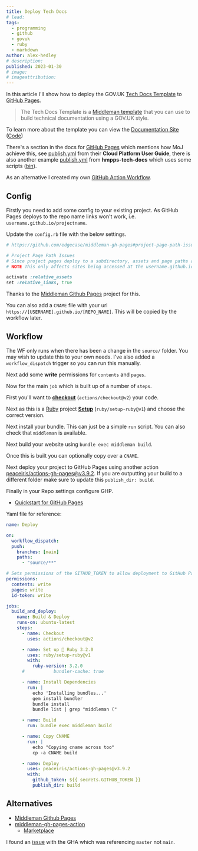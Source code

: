 ```yaml
---
title: Deploy Tech Docs
# lead:
tags:
  - programming
  - github
  - govuk
  - ruby
  - markdown
author: alex-hedley
# description:
published: 2023-01-30
# image:
# imageattribution:
---
```


In this article I'll show how to deploy the GOV.UK [Tech Docs Template](https://github.com/alphagov/tech-docs-template) to [GitHub Pages](https://pages.github.com/).

> The Tech Docs Template is a [Middleman template](https://middlemanapp.com/advanced/project_templates/) that you can use to build technical documentation using a GOV.UK style.

To learn more about the template you can view the [Documentation Site](https://tdt-documentation.london.cloudapps.digital/) ([Code](https://github.com/alphagov/tdt-documentation))

There's a section in the docs for [GitHub Pages](https://tdt-documentation.london.cloudapps.digital/publish_project/deploy/#github-pages) which mentions how MoJ achieve this, see [publish.yml](https://github.com/ministryofjustice/cloud-platform-user-guide/blob/main/.github/workflows/publish.yml) from their **Cloud Platform User Guide**, there is also another example [publish.yml](https://github.com/ministryofjustice/hmpps-tech-docs/blob/main/.github/workflows/publish.yml) from **hmpps-tech-docs** which uses some scripts ([bin](https://github.com/ministryofjustice/hmpps-tech-docs/tree/main/bin)).

As an alternative I created my own [GitHub Action Workflow](https://docs.github.com/en/actions/using-workflows).

## Config

Firstly you need to add some config to your existing project. As GitHub Pages deploys to the repo name links won't work, i.e. `username.github.io/projectname`.

Update the `config.rb` file with the below settings.

```ruby
# https://github.com/edgecase/middleman-gh-pages#project-page-path-issues

# Project Page Path Issues
# Since project pages deploy to a subdirectory, assets and page paths are relative to the organization or user that owns the repo. If you're treating the project pages as a standalone site, you can tell Middleman to generate relative paths for assets and links with these settings in the build configuration in config.rb
# NOTE This only affects sites being accessed at the username.github.io/projectname URL, not when accessed at a custom CNAME.

activate :relative_assets
set :relative_links, true
```

Thanks to the [Middleman Github Pages](https://github.com/edgecase/middleman-gh-pages#project-page-path-issues) project for this.

You can also add a `CNAME` file with your url `https://[USERNAME].github.io/[REPO_NAME]`. This will be copied by the workflow later.

## Workflow

The WF only runs when there has been a change in the `source/` folder. You may wish to update this to your own needs. I've also added a `workflow_dispatch` trigger so you can run this manually.

Next add some **write** permissions for `contents` and `pages`.

Now for the main `job` which is built up of a number of `steps`.

First you'll want to **[checkout](https://github.com/actions/checkout)** (`actions/checkout@v2`) your code.

Next as this is a [Ruby](https://www.ruby-lang.org/en/) project **[Setup](https://github.com/ruby/setup-ruby)** (`ruby/setup-ruby@v1`) and choose the correct version.

Next install your bundle. This can just be a simple `run` script. You can also check that `middleman` is available.

Next build your website using `bundle exec middleman build`.

Once this is built you can optionally copy over a `CNAME`.

Next deploy your project to GitHub Pages using another action [peaceiris/actions-gh-pages@v3.9.2](https://github.com/peaceiris/actions-gh-pages).
If you are outputting your build to a different folder make sure to update this `publish_dir: build`.

Finally in your Repo settings configure GHP.

- [Quickstart for GitHub Pages](https://docs.github.com/en/pages/quickstart)

Yaml file for reference:

```yml
name: Deploy

on:
  workflow_dispatch:
  push:
    branches: [main]
    paths:
      - "source/**"

# Sets permissions of the GITHUB_TOKEN to allow deployment to GitHub Pages
permissions:
  contents: write
  pages: write
  id-token: write

jobs:
  build_and_deploy:
    name: Build & Deploy
    runs-on: ubuntu-latest
    steps:
      - name: Checkout
        uses: actions/checkout@v2

      - name: Set up 💎 Ruby 3.2.0
        uses: ruby/setup-ruby@v1
        with:
          ruby-version: 3.2.0
      #           bundler-cache: true

      - name: Install Dependencies
        run: |
          echo 'Installing bundles...'
          gem install bundler
          bundle install
          bundle list | grep "middleman ("

      - name: Build
        run: bundle exec middleman build

      - name: Copy CNAME
        run: |
          echo "Copying cname across too"
          cp -a CNAME build

      - name: Deploy
        uses: peaceiris/actions-gh-pages@v3.9.2
        with:
          github_token: ${{ secrets.GITHUB_TOKEN }}
          publish_dir: build
```

## Alternatives

- [Middleman Github Pages](https://github.com/edgecase/middleman-gh-pages)
- [middleman-gh-pages-action](https://github.com/yurikoval/middleman-gh-pages-action)
  - [Marketplace](https://github.com/marketplace/actions/middleman-github-pages-action)

I found an [issue](https://github.com/yurikoval/middleman-gh-pages-action/issues/3) with the GHA which was referencing `master` not `main`.
